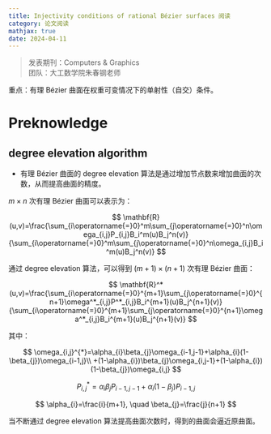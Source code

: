 ```yaml
---
title: Injectivity conditions of rational Bézier surfaces 阅读
category: 论文阅读
mathjax: true
date: 2024-04-11
---
```


>发表期刊：Computers & Graphics \
>团队：大工数学院朱春钢老师

重点：有理 Bézier 曲面在权重可变情况下的单射性（自交）条件。

# Preknowledge

## degree elevation algorithm

- 有理 Bézier 曲面的 degree elevation 算法是通过增加节点数来增加曲面的次数，从而提高曲面的精度。

$m\times n$ 次有理 Bézier 曲面可以表示为：

$$
\mathbf{R}(u,v)=\frac{\sum_{i\operatorname{=}0}^m\sum_{j\operatorname{=}0}^n\omega_{i,j}P_{i,j}B_i^m(u)B_j^n(v)}{\sum_{i\operatorname{=}0}^m\sum_{j\operatorname{=}0}^n\omega_{i,j}B_i^m(u)B_j^n(v)}
$$

通过 degree elevation 算法，可以得到 $(m+1)\times (n+1)$ 次有理 Bézier 曲面：

$$
\mathbf{R}^*(u,v)=\frac{\sum_{i\operatorname{=}0}^{m+1}\sum_{j\operatorname{=}0}^{n+1}\omega^*_{i,j}P^*_{i,j}B_i^{m+1}(u)B_j^{n+1}(v)}{\sum_{i\operatorname{=}0}^{m+1}\sum_{j\operatorname{=}0}^{n+1}\omega^*_{i,j}B_i^{m+1}(u)B_j^{n+1}(v)}
$$

其中：

$$
\omega_{i,j}^{*}=\alpha_{i}\beta_{j}\omega_{i-1,j-1}+\alpha_{i}(1-\beta_{j})\omega_{i-1,j}\\
+(1-\alpha_{i})\beta_{j}\omega_{i,j-1}+(1-\alpha_{i})(1-\beta_{j})\omega_{i,j}
$$

$$
P_{i,j}^{*} = \alpha_{i}\beta_{j}P_{i-1,j-1} + \alpha_{i}(1-\beta_{j})P_{i-1,j}
$$

$$
\alpha_{i}=\frac{i}{m+1}, \quad \beta_{j}=\frac{j}{n+1}
$$

当不断通过 degree elevation 算法提高曲面次数时，得到的曲面会逼近原曲面。